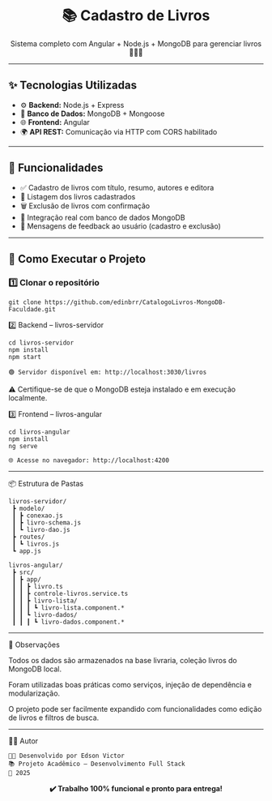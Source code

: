<h1 align="center">📚 Cadastro de Livros</h1>

<p align="center">
  Sistema completo com Angular + Node.js + MongoDB para gerenciar livros 📘📗📕
</p>

---

## ✨ Tecnologias Utilizadas

- ⚙️ **Backend:** Node.js + Express
- 💾 **Banco de Dados:** MongoDB + Mongoose
- 🌐 **Frontend:** Angular
- 🌍 **API REST:** Comunicação via HTTP com CORS habilitado

---

## 🎯 Funcionalidades

- ✅ Cadastro de livros com título, resumo, autores e editora
- 📄 Listagem dos livros cadastrados
- 🗑 Exclusão de livros com confirmação
- 🔁 Integração real com banco de dados MongoDB
- 🔔 Mensagens de feedback ao usuário (cadastro e exclusão)

---

## 🚀 Como Executar o Projeto

### 1️⃣ Clonar o repositório

```
git clone https://github.com/edinbrr/CatalogoLivros-MongoDB-Faculdade.git
```

2️⃣ Backend – livros-servidor

```
cd livros-servidor
npm install
npm start

🟢 Servidor disponível em: http://localhost:3030/livros
```

⚠️ Certifique-se de que o MongoDB esteja instalado e em execução localmente.

3️⃣ Frontend – livros-angular

```
cd livros-angular
npm install
ng serve

🌐 Acesse no navegador: http://localhost:4200
```

---

📦 Estrutura de Pastas

```
livros-servidor/
 ┣ modelo/
 ┃ ┣ conexao.js
 ┃ ┣ livro-schema.js
 ┃ ┗ livro-dao.js
 ┣ routes/
 ┃ ┗ livros.js
 ┗ app.js

livros-angular/
 ┣ src/
 ┃ ┣ app/
 ┃ ┃ ┣ livro.ts
 ┃ ┃ ┣ controle-livros.service.ts
 ┃ ┃ ┣ livro-lista/
 ┃ ┃ ┃ ┗ livro-lista.component.*
 ┃ ┃ ┗ livro-dados/
 ┃ ┃ ┃ ┗ livro-dados.component.*
```

---

📌 Observações

Todos os dados são armazenados na base livraria, coleção livros do MongoDB local.

Foram utilizadas boas práticas como serviços, injeção de dependência e modularização.

O projeto pode ser facilmente expandido com funcionalidades como edição de livros e filtros de busca.

---

👨‍🎓 Autor

```
👨‍🏫 Desenvolvido por Edson Victor
📚 Projeto Acadêmico – Desenvolvimento Full Stack
📆 2025
```

<p align="center"> <strong>✔️ Trabalho 100% funcional e pronto para entrega!</strong> </p>
